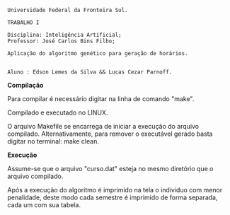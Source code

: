 	Universidade Federal da Fronteira Sul.
 
	TRABALHO I
   
	Disciplina: Inteligência Artificial;
	Professor: José Carlos Bins Filho;
    
	Aplicação do algoritmo genético para geração de horários. 
 	

	Aluno : Edson Lemes da Silva && Lucas Cezar Parnoff.


**Compilação**

Para compilar é necessário digitar na linha de comando "make".

Compilado e executado no LINUX.

O arquivo Makefile se encarrega de iniciar a execução do arquivo compilado.
Alternativamente, para remover o executável gerado basta digitar no terminal: make clean.

**Execução**

Assume-se que o arquivo "curso.dat" esteja no mesmo diretório que o arquivo compilado.

Após a execução do algoritmo é imprimido na tela o indivíduo com menor penalidade,
deste modo cada semestre é imprimido de forma separada, cada um com sua tabela.